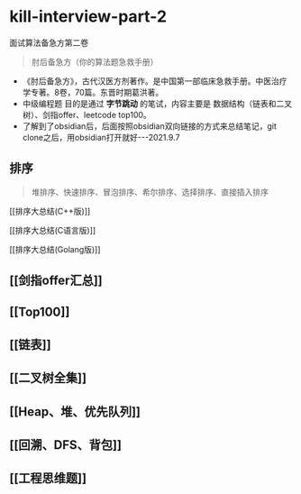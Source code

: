 # kill-interview-part-2

面试算法备急方第二卷

> 肘后备急方（你的算法题急救手册）

* 《肘后备急方》，古代汉医方剂著作。是中国第一部临床急救手册。中医治疗学专著。8卷，70篇。东晋时期葛洪著。
* 中级编程题 目的是通过 **字节跳动** 的笔试，内容主要是 数据结构（链表和二叉树）、剑指offer、leetcode top100。
* 了解到了obsidian后，后面按照obsidian双向链接的方式来总结笔记，git clone之后，用obsidian打开就好---2021.9.7

## 排序

>  堆排序、快速排序、冒泡排序、希尔排序、选择排序、直接插入排序

[[排序大总结(C++版)]]

[[排序大总结(C语言版)]]

[[排序大总结(Golang版)]]

## [[剑指offer汇总]]

## [[Top100]]

## [[链表]]

## [[二叉树全集]]

## [[Heap、堆、优先队列]]

## [[回溯、DFS、背包]]

## [[工程思维题]]


